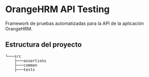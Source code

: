 # OrangeHRM API Testing

Framework de pruebas automatizadas para la API de la aplicación OrangeHRM.


## Estructura del proyecto

```
└───src
    ├───assertions
    ├───common
    ├───tests
```